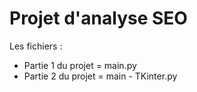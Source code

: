 # Projet d'analyse SEO

Les fichiers :
- Partie 1 du projet = main.py
- Partie 2 du projet = main - TKinter.py
